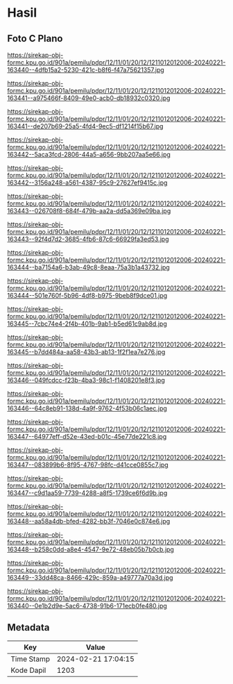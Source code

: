 # Hasil

## Foto C Plano

https://sirekap-obj-formc.kpu.go.id/901a/pemilu/pdpr/12/11/01/20/12/1211012012006-20240221-163440--4dfb15a2-5230-421c-b8f6-f47a75621357.jpg

https://sirekap-obj-formc.kpu.go.id/901a/pemilu/pdpr/12/11/01/20/12/1211012012006-20240221-163441--a975466f-8409-49e0-acb0-db18932c0320.jpg

https://sirekap-obj-formc.kpu.go.id/901a/pemilu/pdpr/12/11/01/20/12/1211012012006-20240221-163441--de207b69-25a5-4fd4-9ec5-df1214f15b67.jpg

https://sirekap-obj-formc.kpu.go.id/901a/pemilu/pdpr/12/11/01/20/12/1211012012006-20240221-163442--5aca3fcd-2806-44a5-a656-9bb207aa5e66.jpg

https://sirekap-obj-formc.kpu.go.id/901a/pemilu/pdpr/12/11/01/20/12/1211012012006-20240221-163442--3156a248-a561-4387-95c9-27627ef9415c.jpg

https://sirekap-obj-formc.kpu.go.id/901a/pemilu/pdpr/12/11/01/20/12/1211012012006-20240221-163443--026708f8-684f-479b-aa2a-dd5a369e09ba.jpg

https://sirekap-obj-formc.kpu.go.id/901a/pemilu/pdpr/12/11/01/20/12/1211012012006-20240221-163443--92f4d7d2-3685-4fb6-87c6-66929fa3ed53.jpg

https://sirekap-obj-formc.kpu.go.id/901a/pemilu/pdpr/12/11/01/20/12/1211012012006-20240221-163444--ba7154a6-b3ab-49c8-8eaa-75a3b1a43732.jpg

https://sirekap-obj-formc.kpu.go.id/901a/pemilu/pdpr/12/11/01/20/12/1211012012006-20240221-163444--501e760f-5b96-4df8-b975-9beb8f9dce01.jpg

https://sirekap-obj-formc.kpu.go.id/901a/pemilu/pdpr/12/11/01/20/12/1211012012006-20240221-163445--7cbc74e4-2f4b-401b-9ab1-b5ed61c9ab8d.jpg

https://sirekap-obj-formc.kpu.go.id/901a/pemilu/pdpr/12/11/01/20/12/1211012012006-20240221-163445--b7dd484a-aa58-43b3-ab13-1f2f1ea7e276.jpg

https://sirekap-obj-formc.kpu.go.id/901a/pemilu/pdpr/12/11/01/20/12/1211012012006-20240221-163446--049fcdcc-f23b-4ba3-98c1-f1408201e8f3.jpg

https://sirekap-obj-formc.kpu.go.id/901a/pemilu/pdpr/12/11/01/20/12/1211012012006-20240221-163446--64c8eb91-138d-4a9f-9762-4f53b06c1aec.jpg

https://sirekap-obj-formc.kpu.go.id/901a/pemilu/pdpr/12/11/01/20/12/1211012012006-20240221-163447--64977eff-d52e-43ed-b01c-45e77de221c8.jpg

https://sirekap-obj-formc.kpu.go.id/901a/pemilu/pdpr/12/11/01/20/12/1211012012006-20240221-163447--083899b6-8f95-4767-98fc-d41cce0855c7.jpg

https://sirekap-obj-formc.kpu.go.id/901a/pemilu/pdpr/12/11/01/20/12/1211012012006-20240221-163447--c9d1aa59-7739-4288-a8f5-1739ce6f6d9b.jpg

https://sirekap-obj-formc.kpu.go.id/901a/pemilu/pdpr/12/11/01/20/12/1211012012006-20240221-163448--aa58a4db-bfed-4282-bb3f-7046e0c874e6.jpg

https://sirekap-obj-formc.kpu.go.id/901a/pemilu/pdpr/12/11/01/20/12/1211012012006-20240221-163448--b258c0dd-a8e4-4547-9e72-48eb05b7b0cb.jpg

https://sirekap-obj-formc.kpu.go.id/901a/pemilu/pdpr/12/11/01/20/12/1211012012006-20240221-163449--33dd48ca-8466-429c-859a-a49777a70a3d.jpg

https://sirekap-obj-formc.kpu.go.id/901a/pemilu/pdpr/12/11/01/20/12/1211012012006-20240221-163440--0e1b2d9e-5ac6-4738-91b6-171ecb0fe480.jpg


## Metadata

| Key        | Value               |
| ---------- | ------------------- |
| Time Stamp | 2024-02-21 17:04:15 |
| Kode Dapil | 1203                |



